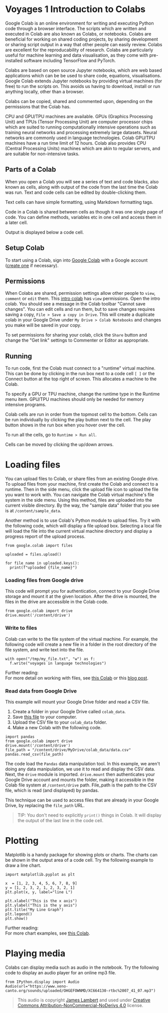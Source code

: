 # Voyages 1 Introduction to Colabs

Google Colab is an online environment for writing and executing Python code through a browser interface. The scripts which are written and executed in Colab are also known as Colabs, or notebooks. Colabs are beneficial for working on shared coding projects, by sharing development or sharing script output in a way that other people can easily review. Colabs are excellent for the reproducability of research. Colabs are particularly useful for machine learning and data visualisation, as they come with pre-installed software including TensorFlow and PyTorch.

Colabs are based on open source Jupyter notebooks, which are web based applications which can be be used to share code, equations, visualisations. Google Colab extends Jupyter notebooks by providing virtual machines (for free) to run the scripts on. This avoids us having to download, install or run anything locally, other than a browser.

Colabs can be copied, shared and commented upon, depending on the permissions that the Colab has.

CPU and GPU/TPU machines are available. GPUs (Graphics Processing Unit) and TPUs (Tensor Processing Unit) are computer processor chips which are suited to running computationally intensive operations such as training neural networks and processing extremely large datasets. Neural networks are commonly used in language technologies. Colab GPU/TPU machines have a run time limit of 12 hours. Colab also provides CPU (Central Processing Units) machines which are akin to regular servers, and are suitable for non-intensive tasks. 

## Parts of a Colab

When you open a Colab you will see a series of text and code blacks, also known as cells, along with output of the code from the last time the Colab was run. Text and code cells can be edited by double-clicking them.

Text cells can have simple formatting, using Markdown formatting tags. 

Code in a Colab is shared between cells as though it was one single page of code. You can define methods, variables etc in one cell and access them in a later cell.

Output is displayed below a code cell.

[](intro-colab.png)


## Setup Colab

To start using a Colab, sign into [Google Colab](http://colab.research.google.com/) with a Google account ([create one](https://accounts.google.com/SignUp?hl=en) if necessary).


## Permissions

When Colabs are shared, permission settings allow other people to `view`, `comment` or `edit` them. This [intro colab](https://colab.research.google.com/drive/1MqJkomkj2QnurSLSVZmfgC2dwSLEhr0D?usp=sharing) has `view` permissions. Open the intro colab. You should see a message in the Colab toolbar "Cannot save changes". You can edit cells and run them, but to save changes requires saving a copy, `File > Save a copy in Drive`. This will create a duplicate colab in your Google Drive under `My Drive > Colab Notebooks` and changes you make will be saved in your copy. 

To set permissions for sharing your colab, click the `Share` button and change the "Get link" settings to Commenter or Editor as appropriate.

[](img/colab/permissions.png)


## Running 

To run code, first the Colab must connect to a "runtime" virtual machine. This can be done by clicking in the run box next to a code cell `[ ]`  or the Connect button at the top right of screen. This allocates a machine to the Colab.

To specify a GPU or TPU machine, change the runtime type in the Runtime menu item. GPU/TPU machines should only be needed for memory intensive programs.

Colab cells are run in order from the topmost cell to the bottom. Cells can be run individually by clicking the play button next to the cell. The play button shows in the run box when you hover over the cell.

To run all the cells, go to `Runtime > Run all`.

Cells can be moved by clicking the up/down arrows.


# Loading files

You can upload files to Colab, or share files from an existing Google drive. To upload files from your machine, first create the Colab and connect to a runtime. Then in the side menu, click the upload file icon to upload the file you want to work with. You can navigate the Colab virtual machine's file system in the side menu. Using this method, files are uploaded into the current visible directory. By the way, the "sample data" folder that you see is at `/content/sample_data`.

Another method is to use Colab's Python module to upload files. Try it with the following code, which will display a file upload box. Selecting a local file will load the file into the current virtual machine directory and display a progress report of the upload process.

```
from google.colab import files

uploaded = files.upload()

for file_name in uploaded.keys():
  print(f"uploaded {file_name}")
```


### Loading files from Google drive

This code will prompt you for authentication, connect to your Google Drive storage and mount it at the given location. After the drive is mounted, the files in the drive are accessible in the Colab code. 

```
from google.colab import drive
drive.mount('/content/drive')
```


### Write to files

Colab can write to the file system of the virtual machine. For example, the following code will create a new file in a folder in the root directory of the file system, and write text into the file. 

```
with open("/tmp/my_file.txt", "w") as f:
  f.write("voyages in language technologies")
```

Further reading:  
For more detail on working with files, see [this Colab](https://colab.research.google.com/notebooks/io.ipynb) or this [blog post](https://neptune.ai/blog/google-colab-dealing-with-files-3).



### Read data from Google Drive

This example will mount your Google Drive folder and read a CSV file. 

1. Create a folder in your Google Drive called `colab_data`. 
2. Save [this file](https://coedl.github.io/voyages/pracs/1-colab/data.csv) to your computer. 
3. Upload the CSV file to your `colab_data` folder.
4. Make a new Colab with the following code.
```
import pandas
from google.colab import drive
drive.mount('/content/drive')
file_path = "/content/drive/MyDrive/colab_data/data.csv"
pandas.read_csv(file_path)
```

The code load the `Pandas` data manipulation tool. In this example, we aren't doing any data manipulation, we use it to read and display the CSV data. 
Next, the `drive` module is imported. `drive.mount` then authenticates your Google Drive account and mounts the folder, making it accessible in the Colab file system at `/content/drive` path. File_path is the path to the CSV file, which is read (and displayed) by pandas. 

This technique can be used to access files that are already in your Google Drive, by replacing the `file_path` URL.

> TIP: You don't need to explicitly `print()` things in Colab. It will display the output of the last line in the code cell.



# Plotting

Matplotlib is a handy package for showing plots or charts. The charts can be shown in the output area of a code cell. Try the following example to draw a line chart. 

```
import matplotlib.pyplot as plt
 
x  = [1, 2, 3, 4, 5, 6, 7, 8, 9]
y = [1, 2, 3, 2, 1, 2, 3, 2, 1]
plt.plot(x, y, label="line L")

plt.xlabel("This is the x axis")
plt.ylabel("This is the y axis")
plt.title("My Line Graph")
plt.legend()
plt.show()
```

Further reading:  
For more chart examples, see [this Colab](https://colab.research.google.com/notebooks/charts.ipynb).



# Playing media

Colabs can display media such as audio in the notebook. Try the following code to display an audio player for an online mp3 file.

```
from IPython.display import Audio
Audio(url="https://www.xeno-canto.org/sounds/uploaded/OHGEFOWNMD/XC664130-rtbc%2007_41_07.mp3")
```

> This audio is copyright [James Lambert](https://www.xeno-canto.org/contributor/OHGEFOWNMD) and used under [Creative Commons Attribution-NonCommercial-NoDerivs 4.0](https://creativecommons.org/licenses/by-nc-nd/4.0/) license.

